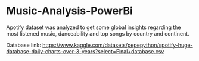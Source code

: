 # Music-Analysis-PowerBi

Apotify dataset was analyzed to get some global insights regarding the most listened music, danceability and top songs by country and continent.

Database link: https://www.kaggle.com/datasets/pepepython/spotify-huge-database-daily-charts-over-3-years?select=Final+database.csv
